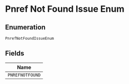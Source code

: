 
# Pnref Not Found Issue Enum

## Enumeration

`PnrefNotFoundIssueEnum`

## Fields

| Name |
|  --- |
| `PNREFNOTFOUND` |

